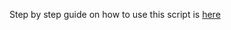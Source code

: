 Step by step guide on how to use this script is [here](https://blog.imlava.in/2024/11/15/Automate-Data-Consolidation-in-Google-Sheets-with-Apps-Script)
